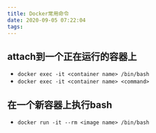 ```yaml
---
title: Docker常用命令
date: 2020-09-05 07:22:04
tags:
---
```


## attach到一个正在运行的容器上

- `docker exec -it <container name> /bin/bash`
- `docker exec -it <container name> <command>`

## 在一个新容器上执行bash

- `docker run -it --rm <image name> /bin/bash`
